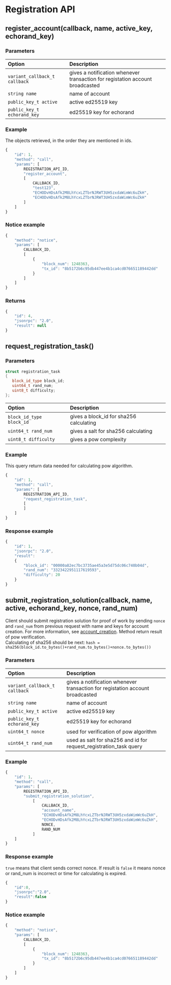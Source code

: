 # Registration API

## register\_account\(callback, name, active\_key, echorand\_key\)

### Parameters

| Option | Description |
| :--- | :--- |
| `variant_callback_t callback` | gives a notification whenever transaction for registation account broadcasted |
| `string name` | name of account |
| `public_key_t active` | active ed25519 key |
| `public_key_t echorand_key` | ed25519 key for echorand |

### Example

The objects retrieved, in the order they are mentioned in ids.

```javascript
{
    "id": 1,
    "method": "call",
    "params": [
        REGISTRATION_API_ID,
        "register_account",
        [
            CALLBACK_ID,
            "test123",
            "ECHODvHDsAfk2M8LhYcxLZTbrNJRWT3UH5zxdaWimWc6uZkH",
            "ECHODvHDsAfk2M8LhYcxLZTbrNJRWT3UH5zxdaWimWc6uZkH"
        ]
    ]
}
```

### Notice example

```javascript
{
    "method": "notice",
    "params": [
        CALLBACK_ID,
        [
            {
                "block_num": 1248363,
                "tx_id": "8b5172b6c95db447ee4b1ca4cd076651189442dd"
            }
        ]
    ]
}
```

### Returns

```javascript
{
    "id": 4,
    "jsonrpc": "2.0",
    "result": null
}
```

## request\_registration\_task()

### Parameters

```cpp
struct registration_task
{
   block_id_type block_id;
   uint64_t rand_num;
   uint8_t difficulty;
};
```
| Option | Description |
| :--- | :--- |
| `block_id_type block_id` | gives a block_id for sha256 calculating |
| `uint64_t rand_num` | gives a salt for sha256 calculating |
| `uint8_t difficulty` | gives a pow complexity |

### Example

This query return data needed for calculating pow algorithm.

```javascript
{
    "id": 1,
    "method": "call",
    "params": [
        REGISTRATION_API_ID,
        "request_registration_task",
        [
        ]
    ]
}
```

### Response example

```javascript
{
    "id": 1,
    "jsonrpc": "2.0",
    "result":
    {
        "block_id": "00000a82ec7bc3735ae45a3e5d75dc06c740b04d",
        "rand_num": "3323422951117619593",
        "difficulty": 20
    }
}
```

## submit\_registration\_solution(callback, name, active, echorand_key, nonce, rand_num)

Client should submit registration solution for proof of work by sending `nonce` and `rand_num` from previous request with name and keys for account creation.
For more information, see [account_creation](../echo-operations/account-management.md#account\_create\_operation).
Method return result of pow verification.\
Calculating of sha256 should be next: `hash = sha256(block_id.to_bytes()+rand_num.to_bytes()+nonce.to_bytes())`

### Parameters

| Option | Description |
| :--- | :--- |
| `variant_callback_t callback` | gives a notification whenever transaction for registation account broadcasted |
| `string name` | name of account |
| `public_key_t active` | active ed25519 key |
| `public_key_t echorand_key` | ed25519 key for echorand |
| `uint64_t nonce` | used for verification of pow algorithm |
| `uint64_t rand_num` | used as salt for sha256 and id for request_registration_task query |

### Example

```javascript
{
    "id": 1,
    "method": "call",
    "params": [
        REGISTRATION_API_ID,
        "submit_registration_solution",
            [
                CALLBACK_ID,
                "account_name",
                "ECHODvHDsAfk2M8LhYcxLZTbrNJRWT3UH5zxdaWimWc6uZkH",
                "ECHODvHDsAfk2M8LhYcxLZTbrNJRWT3UH5zxdaWimWc6uZkH",
                NONCE,
                RAND_NUM
            ]
    ]
}
```

### Response example
`true` means that client sends correct nonce. If result is `false` it means nonce or rand_num is incorrect or time for calculating is expired.

```javascript
{
    "id":0,
    "jsonrpc":"2.0",
    "result":false
}
```

### Notice example

```javascript
{
    "method": "notice",
    "params": [
        CALLBACK_ID,
        [
            {
                "block_num": 1248363,
                "tx_id": "8b5172b6c95db447ee4b1ca4cd076651189442dd"
            }
        ]
    ]
}
```

